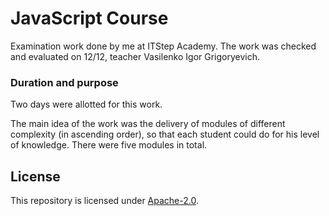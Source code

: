 # JavaScript Course

Examination work done by me at ITStep Academy. The work was checked and
evaluated on 12/12, teacher Vasilenko Igor Grigoryevich.

### Duration and purpose

Two days were allotted for this work.

The main idea of the work was the delivery of modules of different complexity
(in ascending order), so that each student could do for his level of knowledge.
There were five modules in total.

## License

This repository is licensed under [Apache-2.0](https://github.com/liannoi/exam-javascript/blob/master/LICENSE).

